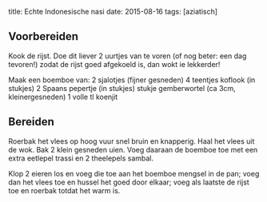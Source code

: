 title: Echte Indonesische nasi
date: 2015-08-16
tags: [aziatisch]

## Voorbereiden
Kook de rijst. Doe dit liever 2 uurtjes van te voren (of nog beter: een dag tevoren!) zodat de rijst goed afgekoeld is, dan wokt ie lekkerder!

Maak een boemboe van: 2 sjalotjes (fijner gesneden)
4 teentjes koflook (in stukjes)
2 Spaans pepertje (in stukjes)
stukje gemberwortel (ca 3cm, kleinergesneden)
1 volle tl koenjit

## Bereiden
Roerbak het vlees op hoog vuur snel bruin en knapperig. Haal het vlees uit de wok. Bak 2 klein gesneden uien. Voeg daaraan de boemboe toe met een extra eetlepel trassi en 2 theelepels sambal.

Klop 2 eieren los en voeg die toe aan het boemboe mengsel in de pan; voeg dan het vlees toe en hussel het goed door elkaar; voeg als laatste de rijst toe en roerbak totdat het warm is.



